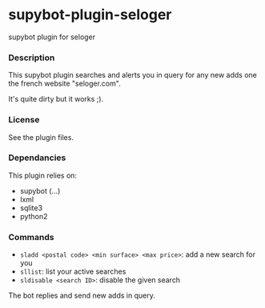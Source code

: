 supybot-plugin-seloger
======================

supybot plugin for seloger

### Description ###

This supybot plugin searches and alerts you in query for any new adds one the french website "seloger.com".

It's quite dirty but it works ;).

### License ###

See the plugin files.

### Dependancies ###

This plugin relies on:

* supybot (...)
* lxml
* sqlite3
* python2

### Commands ###

* ```sladd <postal code> <min surface> <max price>```: add a new search for you
* ```sllist```: list your active searches
* ```sldisable <search ID>```: disable the given search

The bot replies and send new adds in query.
